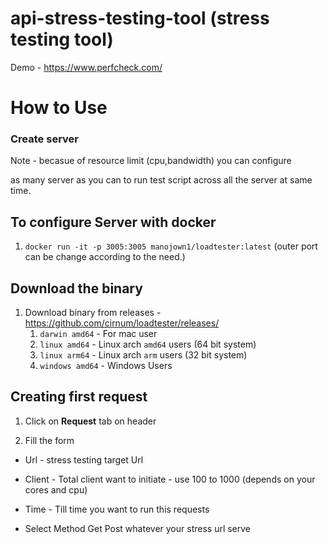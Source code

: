 # api-stress-testing-tool (stress testing tool)

  

Demo - https://www.perfcheck.com/

  

# How to Use

  

### Create server

Note - becasue of resource limit (cpu,bandwidth) you can configure

as many server as you can to run test script across all the server at same time.

## To configure Server with docker

1. `docker run -it -p 3005:3005 manojown1/loadtester:latest` (outer port can be change according to the need.)

  

## Download the binary

1. Download binary from releases - https://github.com/cirnum/loadtester/releases/
	1. `darwin amd64` - For mac user
	2. `linux amd64` - Linux arch `amd64` users (64 bit system)
	3. `linux arm64` - Linux arch `arm` users (32 bit system)
	4. `windows amd64` - Windows Users

## Creating first request

1. Click on **Request** tab on header

2. Fill the form

* Url - stress testing target Url

* Client - Total client want to initiate - use 100 to 1000 (depends on your cores and cpu)

* Time - Till time you want to run this requests

* Select Method Get Post whatever your stress url serve
